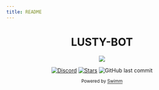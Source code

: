 ```yaml
---
title: README
---
```

<div align="center">

# LUSTY-BOT

<a href="#"> <img src="[https://img.shields.io/badge/LATEST VERSION-0.8-purple?base64,](https://img.shields.io/badge/LATEST%20VERSION-0.8-purple?base64,)"> </a>

[![Discord](https://img.shields.io/discord/890594642796609576?color=informational&label=discord&logo=discord&logoColor=blue)](https://discord.gg/cuuKkJV6Hf) [![Stars](https://img.shields.io/packagist/stars/drafwodgaming/lustyBot)](https://github.com/drafwodgaming/WoioBOT/stargazers) <img alt="GitHub last commit" src="<https://img.shields.io/github/last-commit/drafwodgaming/WoioBOT>">

<SwmMeta version="3.0.0"><sup>Powered by [Swimm](https://app.swimm.io/)</sup></SwmMeta>
